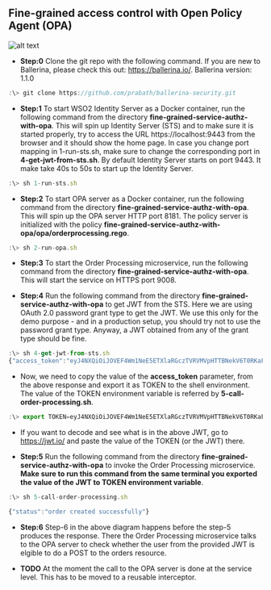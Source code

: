 ## Fine-grained access control with Open Policy Agent (OPA)

![alt text](./setup.png "Fine-grained access control with Open Policy Agent (OPA)")

* **Step:0** Clone the git repo with the following command. If you are new to Ballerina, please check this out: https://ballerina.io/. Ballerina version: 1.1.0

```javascript
:\> git clone https://github.com/prabath/ballerina-security.git
```

* **Step:1** To start WSO2 Identity Server as a Docker container, run the following command from the directory **fine-grained-service-authz-with-opa**. This will spin up Identity Server (STS) and to make sure it is started properly, try to access the URL https://localhost:9443 from the browser and it should show the home page. In case you change port mapping in 1-run-sts.sh, make sure to change the corresponding port in **4-get-jwt-from-sts.sh**. By default Identity Server starts on port 9443. It make take 40s to 50s to start up the Identity Server.

```javascript
:\> sh 1-run-sts.sh
```
* **Step:2** To start OPA server as a Docker container, run the following command from the directory **fine-grained-service-authz-with-opa**. This will spin up the OPA server HTTP port 8181. The policy server is initialized with the policy **fine-grained-service-authz-with-opa/opa/orderprocessing.rego**.

```javascript
:\> sh 2-run-opa.sh
```
* **Step:3** To start the Order Processing microservice, run the following command from the directory **fine-grained-service-authz-with-opa**. This will start the service on HTTPS port 9008.

* **Step:4** Run the following command from the directory **fine-grained-service-authz-with-opa** to get JWT from the STS. Here we are using OAuth 2.0 password grant type to get the JWT. We use this only for the demo purpose - and in a production setup, you should try not to use the password grant type. Anyway, a JWT obtained from any of the grant type should be fine.

```javascript
:\> sh 4-get-jwt-from-sts.sh
{"access_token":"eyJ4NXQiOiJOVEF4Wm1NeE5ETXlaRGczTVRVMVpHTTBNekV6T0RKaFpXSTRORE5sWkRVMU9HRmtOakZpTVEiLCJraWQiOiJOVEF4Wm1NeE5ETXlaRGczTVRVMVpHTTBNekV6T0RKaFpXSTRORE5sWkRVMU9HRmtOakZpTVEiLCJhbGciOiJSUzI1NiJ9.eyJzdWIiOiJhZG1pbkBjYXJib24uc3VwZXIiLCJhdWQiOiIzVlR3Rms3dTFpMzY2d3ptdnBKX0xabGZBVjRhIiwibmJmIjoxNTQxMjE3OTUxLCJhenAiOiIzVlR3Rms3dTFpMzY2d3ptdnBKX0xabGZBVjRhIiwiaXNzIjoid3NvMmlzIiwiZXhwIjoxNTQxMjIzOTUxLCJpYXQiOjE1NDEyMTc5NTEsImp0aSI6IjRjMjllODBhLWYwYWMtNDU5Yi05NzcyLWIzZjQ2NzllY2I2MyJ9.f9THJs5ZJsxn18Oozf42-5pu29-o5XEy9FUDH0EFgoG79i8kWiQ0ZFGw_TXMOFhfH4-tW1prc1omkA1TXaoEXlms3InwoFd-COfLPNDpdRrZ48E17OhnXTExiY7zn7-7VC--SnUO1faOUoZhg3V60HPqLVrf0c2fbXgIRnOvMtlgkf3zNtxxqG8EzxuqVsWiaXMfGZ54eiGokFVKFI1vsi33Vfz6RIXxPd6EBZWVE4V1vZ7LSAWEdVKJj8phiKDgzHM87uNn66oJ9yJeV4Z8Rr6gcXC-FFMpyWMSxB_KYyQjfktIDyzLwxqsbnY5B4aHLG9As0-oNAVrsffXyg70hA","refresh_token":"66b82830-e7e1-3c6b-9bdc-0f3de4b1d294","token_type":"Bearer","expires_in":6000}
```
* Now, we need to copy the value of the **access_token** parameter, from the above response and export it as TOKEN to the shell environment. The value of the TOKEN environment variable is referred by **5-call-order-processing.sh**.

```javascript
:\> export TOKEN=eyJ4NXQiOiJOVEF4Wm1NeE5ETXlaRGczTVRVMVpHTTBNekV6T0RKaFpXSTRORE5sWkRVMU9HRmtOakZpTVEiLCJraWQiOiJOVEF4Wm1NeE5ETXlaRGczTVRVMVpHTTBNekV6T0RKaFpXSTRORE5sWkRVMU9HRmtOakZpTVEiLCJhbGciOiJSUzI1NiJ9.eyJzdWIiOiJhZG1pbkBjYXJib24uc3VwZXIiLCJhdWQiOiIzVlR3Rms3dTFpMzY2d3ptdnBKX0xabGZBVjRhIiwibmJmIjoxNTQxMjE3OTUxLCJhenAiOiIzVlR3Rms3dTFpMzY2d3ptdnBKX0xabGZBVjRhIiwiaXNzIjoid3NvMmlzIiwiZXhwIjoxNTQxMjIzOTUxLCJpYXQiOjE1NDEyMTc5NTEsImp0aSI6IjRjMjllODBhLWYwYWMtNDU5Yi05NzcyLWIzZjQ2NzllY2I2MyJ9.f9THJs5ZJsxn18Oozf42-5pu29-o5XEy9FUDH0EFgoG79i8kWiQ0ZFGw_TXMOFhfH4-tW1prc1omkA1TXaoEXlms3InwoFd-COfLPNDpdRrZ48E17OhnXTExiY7zn7-7VC--SnUO1faOUoZhg3V60HPqLVrf0c2fbXgIRnOvMtlgkf3zNtxxqG8EzxuqVsWiaXMfGZ54eiGokFVKFI1vsi33Vfz6RIXxPd6EBZWVE4V1vZ7LSAWEdVKJj8phiKDgzHM87uNn66oJ9yJeV4Z8Rr6gcXC-FFMpyWMSxB_KYyQjfktIDyzLwxqsbnY5B4aHLG9As0-oNAVrsffXyg70hA
```
* If you want to decode and see what is in the above JWT, go to https://jwt.io/ and paste the value of the TOKEN (or the JWT) there.

* **Step:5** Run the following command from the directory **fine-grained-service-authz-with-opa** to invoke the Order Processing microservice. **Make sure to run this command from the same terminal you exported the value of the JWT to TOKEN environment variable**.

```javascript
:\> sh 5-call-order-processing.sh

{"status":"order created successfully"}
```
* **Step:6** Step-6 in the above diagram happens before the step-5 produces the response. There the Order Processing microservice talks to the OPA server to check whether the user from the provided JWT is elgible to do a POST to the orders resource.

* **TODO** At the moment the call to the OPA server is done at the service level. This has to be moved to a reusable interceptor.

